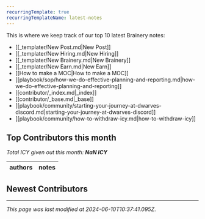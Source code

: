 ```yaml
---
recurringTemplate: true
recurringTemplateName: latest-notes
---
```


This is where we keep track of our top 10 latest Brainery notes:

- [[_templater/New Post.md|New Post]]
- [[_templater/New Hiring.md|New Hiring]]
- [[_templater/New Brainery.md|New Brainery]]
- [[_templater/New Earn.md|New Earn]]
- [[How to make a MOC|How to make a MOC]]
- [[playbook/sop/how-we-do-effective-planning-and-reporting.md|how-we-do-effective-planning-and-reporting]]
- [[contributor/_index.md|_index]]
- [[contributor/_base.md|_base]]
- [[playbook/community/starting-your-journey-at-dwarves-discord.md|starting-your-journey-at-dwarves-discord]]
- [[playbook/community/how-to-withdraw-icy.md|how-to-withdraw-icy]]


## Top Contributors this month

*Total ICY given out this month: **NaN ICY***

| authors | notes |
| ------- | ----- |



## Newest Contributors


---


*This page was last modified at 2024-06-10T10:37:41.095Z*.
